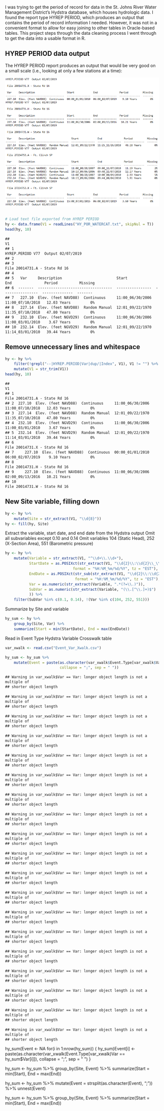 
I was trying to get the period of record for data in the St. Johns River
Water Management District’s Hydstra database, which houses hydrologic
data. I found the report type HYREP PERIOD, which produces an output
that contains the period of record information I needed. However, it was
not in a convenient format to allow for easy joining to other tables in
Oracle-based tables. This project steps through the data cleaning
process I went through to get the data into a usable format in R.

## HYREP PERIOD data output

The HYREP PERIOD report produces an output that would be very good on a
small scale (i.e., looking at only a few stations at a time):

![](images/HYREP_PERIOD_output.png)

## 

``` r
# Load text file exported from HYREP PERIOD
hy <- data.frame(V1 = readLines("HY_POR_WATERCAT.txt", skipNul = T))
head(hy, 10)
```

    ##                                                                                                          V1
    ## 1                                                                       HYREP.PERIOD V77  Output 02/07/2019
    ## 2                                                                                                          
    ## 3                                                                             File 20014731.A - State Rd 16
    ## 4                                                                                                          
    ## 5   Var     Description                         Start             End               Period          Missing
    ## 6  -------  ----------------------------------  ----------------  ----------------  --------------  -------
    ## 7   227.10  Elev. (feet NAVD88)  Continuous     11:00_06/30/2006  11:00_07/10/2018   12.03 Years         0%
    ## 8   227.14  Elev. (feet NAVD88)  Random Manual  12:01_09/22/1970  11:35_07/10/2018   47.80 Years         0%
    ## 9   232.10  Elev. (feet NGVD29)  Continuous     11:00_06/30/2006  11:00_03/01/2010    3.67 Years         0%
    ## 10  232.14  Elev. (feet NGVD29)  Random Manual  12:01_09/22/1970  11:14_03/01/2010   39.44 Years         0%

## Remove unnecessary lines and whitespace

``` r
hy <- hy %>% 
    filter(!grepl("--|HYREP.PERIOD|Var|dup/|Index", V1), V1 != "") %>% 
    mutate(V1 = str_trim(V1))
head(hy, 10)
```

    ##                                                                                                         V1
    ## 1                                                                            File 20014731.A - State Rd 16
    ## 2  227.10  Elev. (feet NAVD88)  Continuous     11:00_06/30/2006  11:00_07/10/2018   12.03 Years         0%
    ## 3  227.14  Elev. (feet NAVD88)  Random Manual  12:01_09/22/1970  11:35_07/10/2018   47.80 Years         0%
    ## 4  232.10  Elev. (feet NGVD29)  Continuous     11:00_06/30/2006  11:00_03/01/2010    3.67 Years         0%
    ## 5  232.14  Elev. (feet NGVD29)  Random Manual  12:01_09/22/1970  11:14_03/01/2010   39.44 Years         0%
    ## 6                                                                            File 20014731.X - State Rd 16
    ## 7     227.10  Elev. (feet NAVD88)  Continuous  00:00_01/01/2010  06:00_02/07/2019    9.10 Years         0%
    ## 8                                                                            File 20014731.H - State Rd 16
    ## 9     227.10  Elev. (feet NAVD88)  Continuous  11:00_06/30/2006  02:00_09/13/2016   10.21 Years         0%
    ## 10                                                                           File 20014731.W - State Rd 16

## New Site variable, filling down

``` r
hy <- hy %>% 
    mutate(Site = str_extract(V1, "\\d{8}"))
hy <- fill(hy, Site)
```

Extract the variable, start date, and end date from the Hydstra output
Omit all subvariables except 0.10 and 0.14 Omit variables 104 (Static
Head), 252 (X-Section Area), 551 (Barometric pressure)

``` r
hy <- hy %>% 
    mutate(Variable = str_extract(V1, "^\\d+\\.\\d+"),
           StartDate = as.POSIXct(str_extract(V1, "\\d{2}\\:\\d{2}\\_\\d{2}/\\d{2}/\\d{4}"),
                               format = "%H:%M_%m/%d/%Y", tz = "EST"),
           EndDate = as.POSIXct(str_sub(str_extract(V1, "\\d{2}\\:\\d{2}\\_\\d{2}/\\d{2}/\\d{4}.*?(\\d{2}\\:\\d{2}\\_\\d{2}/\\d{2}/\\d{4})"), -16),
                                format = "%H:%M_%m/%d/%Y", tz = "EST"),
           Var = as.numeric(str_extract(Variable, ".*(?=\\.)")),
           SubVar = as.numeric(str_extract(Variable, "(\\.[^\\.]+)$")
           )) %>% 
    filter(SubVar %in% c(0.1, 0.14), !(Var %in% c(104, 252, 551)))
```

Summarize by Site and variable

``` r
hy_sum <- hy %>% 
    group_by(Site, Var) %>% 
    summarize(Start = min(StartDate), End = max(EndDate))
```

Read in Event Type Hydstra Variable Crosswalk table

``` r
var_xwalk <- read.csv("Event_Var_Xwalk.csv")
```

``` r
hy_sum <- hy_sum %>% 
    mutate(Event = paste(as.character(var_xwalk$Event.Type[var_xwalk$Var == Var]),
                         collapse = ";", sep = " "))
```

    ## Warning in var_xwalk$Var == Var: longer object length is not a multiple of
    ## shorter object length
    
    ## Warning in var_xwalk$Var == Var: longer object length is not a multiple of
    ## shorter object length
    
    ## Warning in var_xwalk$Var == Var: longer object length is not a multiple of
    ## shorter object length
    
    ## Warning in var_xwalk$Var == Var: longer object length is not a multiple of
    ## shorter object length
    
    ## Warning in var_xwalk$Var == Var: longer object length is not a multiple of
    ## shorter object length
    
    ## Warning in var_xwalk$Var == Var: longer object length is not a multiple of
    ## shorter object length
    
    ## Warning in var_xwalk$Var == Var: longer object length is not a multiple of
    ## shorter object length
    
    ## Warning in var_xwalk$Var == Var: longer object length is not a multiple of
    ## shorter object length
    
    ## Warning in var_xwalk$Var == Var: longer object length is not a multiple of
    ## shorter object length
    
    ## Warning in var_xwalk$Var == Var: longer object length is not a multiple of
    ## shorter object length
    
    ## Warning in var_xwalk$Var == Var: longer object length is not a multiple of
    ## shorter object length
    
    ## Warning in var_xwalk$Var == Var: longer object length is not a multiple of
    ## shorter object length
    
    ## Warning in var_xwalk$Var == Var: longer object length is not a multiple of
    ## shorter object length
    
    ## Warning in var_xwalk$Var == Var: longer object length is not a multiple of
    ## shorter object length
    
    ## Warning in var_xwalk$Var == Var: longer object length is not a multiple of
    ## shorter object length
    
    ## Warning in var_xwalk$Var == Var: longer object length is not a multiple of
    ## shorter object length
    
    ## Warning in var_xwalk$Var == Var: longer object length is not a multiple of
    ## shorter object length
    
    ## Warning in var_xwalk$Var == Var: longer object length is not a multiple of
    ## shorter object length
    
    ## Warning in var_xwalk$Var == Var: longer object length is not a multiple of
    ## shorter object length

hy\_sum\(Event <- NA for(i in 1:nrow(hy_sum)) {  hy_sum\)Event\[i\] \<-
paste(as.character(var\_xwalk\(Event.Type[var_xwalk\)Var ==
hy\_sum$Var\[i\]\]), collapse = “;”, sep = " ") }

hy\_sum \<- hy\_sum %\>% group\_by(Site, Event) %\>% summarize(Start =
min(Start), End = max(End))

hy\_sum \<- hy\_sum %\>% mutate(Event = strsplit(as.character(Event),
“;”)) %\>% unnest(Event)

hy\_sum \<- hy\_sum %\>% group\_by(Site, Event) %\>% summarize(Start =
min(Start), End = max(End))
